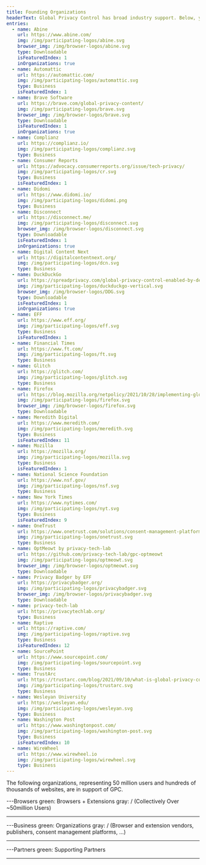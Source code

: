 ```yaml
---
title: Founding Organizations
headerText: Global Privacy Control has broad industry support. Below, you’ll find browsers and extensions which send the GPC signal, businesses that honor GPC and other supporting partners involved in creating the specification.
entries:
  - name: Abine
    url: https://www.abine.com/
    img: /img/participating-logos/abine.svg
    browser_img: /img/browser-logos/abine.svg
    type: Downloadable
    isFeaturedIndex: 1
    inOrganizations: true
  - name: Automattic
    url: https://automattic.com/
    img: /img/participating-logos/automattic.svg
    type: Business
    isFeaturedIndex: 1
  - name: Brave Software
    url: https://brave.com/global-privacy-content/
    img: /img/participating-logos/brave.svg
    browser_img: /img/browser-logos/brave.svg
    type: Downloadable
    isFeaturedIndex: 1
    inOrganizations: true
  - name: Complianz
    url: https://complianz.io/
    img: /img/participating-logos/complianz.svg
    type: Business
  - name: Consumer Reports
    url: https://advocacy.consumerreports.org/issue/tech-privacy/
    img: /img/participating-logos/cr.svg
    type: Business
    isFeaturedIndex: 1
  - name: Didomi
    url: https://www.didomi.io/
    img: /img/participating-logos/didomi.png
    type: Business
  - name: Disconnect
    url: https://disconnect.me/
    img: /img/participating-logos/disconnect.svg
    browser_img: /img/browser-logos/disconnect.svg
    type: Downloadable
    isFeaturedIndex: 1
    inOrganizations: true
  - name: Digital Content Next
    url: https://digitalcontentnext.org/
    img: /img/participating-logos/dcn.svg
    type: Business
  - name: DuckDuckGo
    url: https://spreadprivacy.com/global-privacy-control-enabled-by-default/
    img: /img/participating-logos/duckduckgo-vertical.svg
    browser_img: /img/browser-logos/DDG.svg
    type: Downloadable
    isFeaturedIndex: 1
    inOrganizations: true
  - name: EFF
    url: https://www.eff.org/
    img: /img/participating-logos/eff.svg
    type: Business
    isFeaturedIndex: 1
  - name: Financial Times
    url: https://www.ft.com/
    img: /img/participating-logos/ft.svg
    type: Business
  - name: Glitch
    url: https://glitch.com/
    img: /img/participating-logos/glitch.svg
    type: Business
  - name: Firefox
    url: https://blog.mozilla.org/netpolicy/2021/10/28/implementing-global-privacy-control/
    img: /img/participating-logos/firefox.svg
    browser_img: /img/browser-logos/firefox.svg
    type: Downloadable
  - name: Meredith Digital
    url: https://www.meredith.com/
    img: /img/participating-logos/meredith.svg
    type: Business
    isFeaturedIndex: 11
  - name: Mozilla
    url: https://mozilla.org/
    img: /img/participating-logos/mozilla.svg
    type: Business
    isFeaturedIndex: 1
  - name: National Science Foundation
    url: https://www.nsf.gov/
    img: /img/participating-logos/nsf.svg
    type: Business
  - name: New York Times
    url: https://www.nytimes.com/
    img: /img/participating-logos/nyt.svg
    type: Business
    isFeaturedIndex: 9
  - name: OneTrust
    url: https://www.onetrust.com/solutions/consent-management-platform/
    img: /img/participating-logos/onetrust.svg
    type: Business
  - name: OptMeowt by privacy-tech-lab
    url: https://github.com/privacy-tech-lab/gpc-optmeowt
    img: /img/participating-logos/optmeowt.svg
    browser_img: /img/browser-logos/optmeowt.svg
    type: Downloadable
  - name: Privacy Badger by EFF
    url: https://privacybadger.org/
    img: /img/participating-logos/privacybadger.svg
    browser_img: /img/browser-logos/privacybadger.svg
    type: Downloadable
  - name: privacy-tech-lab
    url: https://privacytechlab.org/
    type: Business
  - name: Raptive
    url: https://raptive.com/
    img: /img/participating-logos/raptive.svg
    type: Business
    isFeaturedIndex: 12
  - name: SourcePoint
    url: https://www.sourcepoint.com/
    img: /img/participating-logos/sourcepoint.svg
    type: Business
  - name: TrustArc
    url: https://trustarc.com/blog/2021/09/10/what-is-global-privacy-control-and-why-do-you-keep-hearing-about-it/
    img: /img/participating-logos/trustarc.svg
    type: Business
  - name: Wesleyan University
    url: https://wesleyan.edu/
    img: /img/participating-logos/wesleyan.svg
    type: Business
  - name: Washington Post
    url: https://www.washingtonpost.com/
    img: /img/participating-logos/washington-post.svg
    type: Business
    isFeaturedIndex: 10
  - name: WireWheel
    url: https://www.wirewheel.io
    img: /img/participating-logos/wirewheel.svg
    type: Business
---
```


The following organizations, representing 50 million users and hundreds of thousands of websites, are in support of GPC.

---Browsers
green: Browsers + Extensions
gray: / (Collectively Over ~50million Users)

---

---Business
green: Organizations
gray: / (Browser and extension vendors, publishers, consent management platforms, ...)

---

---Partners
green: Supporting Partners

---
